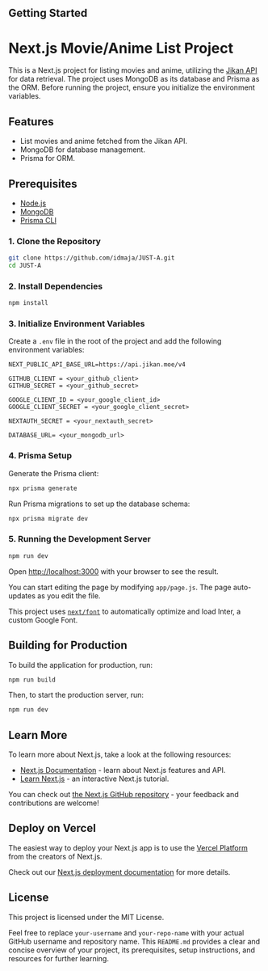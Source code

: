 ## Getting Started

# Next.js Movie/Anime List Project

This is a Next.js project for listing movies and anime, utilizing the [Jikan API](https://api.jikan.moe/v4) for data retrieval. The project uses MongoDB as its database and Prisma as the ORM. Before running the project, ensure you initialize the environment variables.

## Features

- List movies and anime fetched from the Jikan API.
- MongoDB for database management.
- Prisma for ORM.

## Prerequisites

- [Node.js](https://nodejs.org/en/)
- [MongoDB](https://www.mongodb.com/)
- [Prisma CLI](https://www.prisma.io/docs/getting-started/quickstart)

### 1. Clone the Repository

```bash
git clone https://github.com/idmaja/JUST-A.git
cd JUST-A
```

### 2. Install Dependencies

```bash
npm install
```

### 3. Initialize Environment Variables

Create a `.env` file in the root of the project and add the following environment variables:

```plaintext
NEXT_PUBLIC_API_BASE_URL=https://api.jikan.moe/v4

GITHUB_CLIENT = <your_github_client>
GITHUB_SECRET = <your_github_secret>

GOOGLE_CLIENT_ID = <your_google_client_id>
GOOGLE_CLIENT_SECRET = <your_google_client_secret>

NEXTAUTH_SECRET = <your_nextauth_secret>

DATABASE_URL= <your_mongodb_url>
```

### 4. Prisma Setup

Generate the Prisma client:

```bash
npx prisma generate
```

Run Prisma migrations to set up the database schema:

```bash
npx prisma migrate dev
```

### 5. Running the Development Server

```bash
npm run dev
```

Open [http://localhost:3000](http://localhost:3000) with your browser to see the result.

You can start editing the page by modifying `app/page.js`. The page auto-updates as you edit the file.

This project uses [`next/font`](https://nextjs.org/docs/basic-features/font-optimization) to automatically optimize and load Inter, a custom Google Font.

## Building for Production

To build the application for production, run:

```bash
npm run build
```

Then, to start the production server, run:

```bash
npm run dev
```

## Learn More

To learn more about Next.js, take a look at the following resources:

- [Next.js Documentation](https://nextjs.org/docs) - learn about Next.js features and API.
- [Learn Next.js](https://nextjs.org/learn) - an interactive Next.js tutorial.

You can check out [the Next.js GitHub repository](https://github.com/vercel/next.js/) - your feedback and contributions are welcome!

## Deploy on Vercel

The easiest way to deploy your Next.js app is to use the [Vercel Platform](https://vercel.com/new?utm_medium=default-template&filter=next.js&utm_source=create-next-app&utm_campaign=create-next-app-readme) from the creators of Next.js.

Check out our [Next.js deployment documentation](https://nextjs.org/docs/deployment) for more details.

## License

This project is licensed under the MIT License.

Feel free to replace `your-username` and `your-repo-name` with your actual GitHub username and repository name. This `README.md` provides a clear and concise overview of your project, its prerequisites, setup instructions, and resources for further learning.




